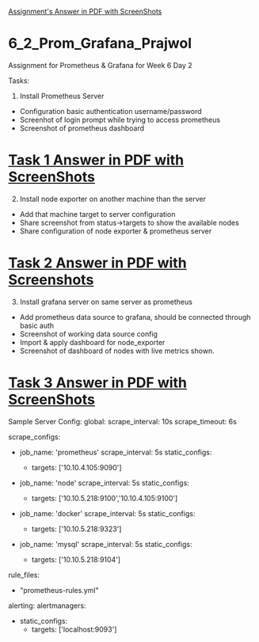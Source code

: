 [Assignment's Answer in PDF with ScreenShots](https://github.com/LF-DevOps-Intern/6_2_prom_grafana_prajwol-deesirouss/blob/main/Prometheus%26Grafana's%20Answer%20In%20PDF%20_%20withScreenshots.pdf)

# 6_2_Prom_Grafana_Prajwol
Assignment for Prometheus &amp; Grafana for Week 6 Day 2

Tasks:

1. Install Prometheus Server
- Configuration basic authentication username/password
- Screenhot of login prompt while trying to access prometheus
- Screenshot of prometheus dashboard
# [Task 1 Answer in PDF with ScreenShots](https://github.com/LF-DevOps-Intern/6_2_prom_grafana_prajwol-deesirouss/blob/main/1/1-Prometheus%26Basic-Auth.pdf)

2. Install node exporter on another machine than the server
- Add that machine target to server configuration
- Share screenshot from status->targets to show the available nodes
- Share configuration of node exporter & prometheus server
# [Task 2 Answer in PDF with Screenshots](https://github.com/LF-DevOps-Intern/6_2_prom_grafana_prajwol-deesirouss/blob/main/2/2-NodeExporter%26Targets.pdf)

3. Install grafana server on same server as prometheus 
- Add prometheus data source to grafana, should be connected through basic auth
- Screenshot of working data source config
- Import & apply dashboard for node_exporter
- Screenshot of dashboard of nodes with live metrics shown.
# [Task 3 Answer in PDF with ScreenShots](https://github.com/LF-DevOps-Intern/6_2_prom_grafana_prajwol-deesirouss/blob/main/3/3-Grafana-DataSource-Node-Exporter.pdf)

Sample Server Config:
global:
  scrape_interval: 10s
  scrape_timeout: 6s

scrape_configs:
  - job_name: 'prometheus'
    scrape_interval: 5s
    static_configs:
      - targets: ['10.10.4.105:9090']

  - job_name: 'node'
    scrape_interval: 5s
    static_configs:
      - targets: ['10.10.5.218:9100','10.10.4.105:9100']

  - job_name: 'docker'
    scrape_interval: 5s
    static_configs:
      - targets: ['10.10.5.218:9323']

  - job_name: 'mysql'
    scrape_interval: 5s
    static_configs:
      - targets: ['10.10.5.218:9104']

rule_files:
  - "prometheus-rules.yml"

alerting:
  alertmanagers:
  - static_configs:
    - targets: ['localhost:9093']


